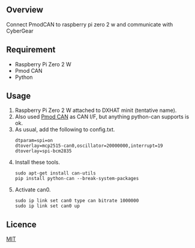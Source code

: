 ## Overview

Connect PmodCAN to raspberry pi zero 2 w and communicate with CyberGear

## Requirement

- Raspberry Pi Zero 2 W
- Pmod CAN
- Python

## Usage
1. Raspberry Pi Zero 2 W attached to DXHAT minit (tentative name).
2. Also used [Pmod CAN](https://digilent.com/reference/pmod/pmodcan/start) as CAN I/F, but anything python-can supports is ok.
3. As usual, add the following to config.txt.
   ```
   dtparam=spi=on
   dtoverlay=mcp2515-can0,oscillator=20000000,interrupt=19
   dtoverlay=spi-bcm2835
   ```
4. Install these tools.
   ```
   sudo apt-get install can-utils
   pip install python-can --break-system-packages
   ```
5. Activate can0.
   ```
   sudo ip link set can0 type can bitrate 1000000
   sudo ip link set can0 up
   ```

## Licence

[MIT](https://github.com/kotabrog/ft_mini_ls/blob/main/LICENSE)
